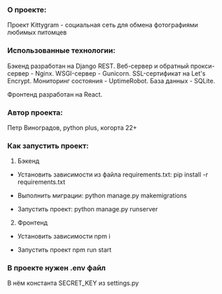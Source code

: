 ### О проекте:

Проект Kittygram - социальная сеть для обмена фотографиями любимых питомцев

### Использованные технологии:

Бэкенд разработан на Django REST.
Веб-сервер и обратный прокси-сервер - Nginx.
WSGI-сервер - Gunicorn.
SSL-сертификат на Let's Encrypt.
Мониторинг состояния - UptimeRobot.
База данных - SQLite.

Фронтенд разработан на React.

### Автор проекта:
Петр Виноградов, python plus, когорта 22+

### Как запустить проект:
1. Бэкенд
- Установить зависимости из файла requirements.txt:
pip install -r requirements.txt

- Выполнить миграции:
python manage.py makemigrations

- Запустить проект:
python manage.py runserver

2. Фронтенд
- Установить зависимости
npm i

- Запустить проект
npm run start

### В проекте нужен .env файл
В нём константа SECRET_KEY из settings.py
